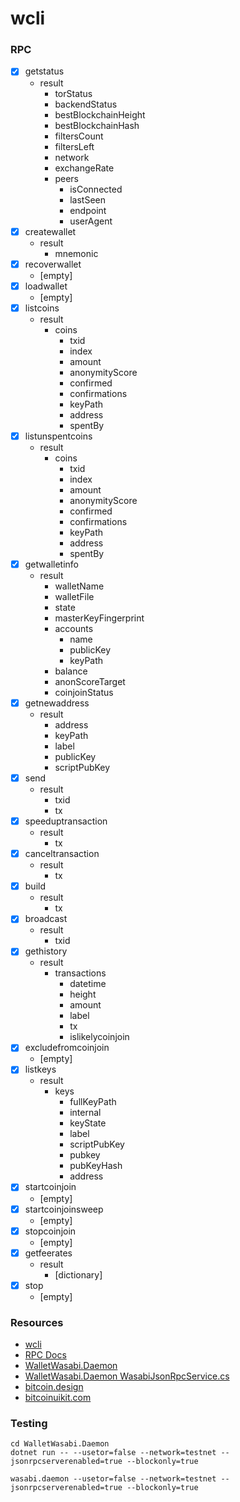 # wcli

### RPC

- [x] getstatus
  - result
    - torStatus
    - backendStatus
    - bestBlockchainHeight
    - bestBlockchainHash
    - filtersCount
    - filtersLeft
    - network
    - exchangeRate
    - peers
      - isConnected
      - lastSeen
      - endpoint
      - userAgent
- [x] createwallet
  - result
    - mnemonic
- [x] recoverwallet
  - [empty]
- [x] loadwallet
  - [empty]
- [x] listcoins
  - result
    - coins
      - txid
      - index
      - amount
      - anonymityScore
      - confirmed
      - confirmations
      - keyPath
      - address
      - spentBy
- [x] listunspentcoins
  - result
    - coins
      - txid
      - index
      - amount
      - anonymityScore
      - confirmed
      - confirmations
      - keyPath
      - address
      - spentBy
- [x] getwalletinfo
  - result
    - walletName
    - walletFile
    - state
    - masterKeyFingerprint
    - accounts
      - name
      - publicKey
      - keyPath
    - balance
    - anonScoreTarget
    - coinjoinStatus
- [x] getnewaddress
  - result
    - address
    - keyPath
    - label
    - publicKey
    - scriptPubKey
- [x] send
  - result
    - txid
    - tx
- [x] speeduptransaction
  - result
    - tx
- [x] canceltransaction
  - result
    - tx
- [x] build
  - result
    - tx
- [x] broadcast
  - result
    - txid
- [x] gethistory
  - result
    - transactions
      - datetime
      - height
      - amount
      - label
      - tx
      - islikelycoinjoin
- [x] excludefromcoinjoin
  - [empty]
- [x] listkeys
  - result
    - keys
      - fullKeyPath
      - internal
      - keyState
      - label
      - scriptPubKey
      - pubkey
      - pubKeyHash
      - address
- [x] startcoinjoin
  - [empty]
- [x] startcoinjoinsweep
  - [empty]
- [x] stopcoinjoin
  - [empty]
- [x] getfeerates
  - result
    - [dictionary]
- [x] stop
  - [empty]

### Resources

- [wcli](https://github.com/wieslawsoltes/wcli)
- [RPC Docs](https://docs.wasabiwallet.io/using-wasabi/RPC.html)
- [WalletWasabi.Daemon](https://github.com/zkSNACKs/WalletWasabi/tree/master/WalletWasabi.Daemon)
- [WalletWasabi.Daemon WasabiJsonRpcService.cs](https://github.com/zkSNACKs/WalletWasabi/blob/master/WalletWasabi.Daemon/Rpc/WasabiJsonRpcService.cs)
- [bitcoin.design](https://bitcoin.design/)
- [bitcoinuikit.com](https://www.bitcoinuikit.com/)

### Testing

```
cd WalletWasabi.Daemon
dotnet run -- --usetor=false --network=testnet --jsonrpcserverenabled=true --blockonly=true
```

```
wasabi.daemon --usetor=false --network=testnet --jsonrpcserverenabled=true --blockonly=true
```
